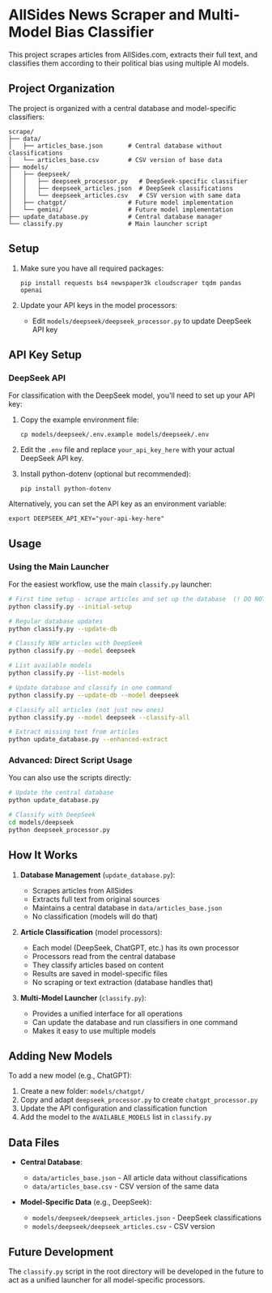 # AllSides News Scraper and Multi-Model Bias Classifier

This project scrapes articles from AllSides.com, extracts their full text, and classifies them according to their political bias using multiple AI models.

## Project Organization

The project is organized with a central database and model-specific classifiers:

```
scrape/
├── data/
│   ├── articles_base.json       # Central database without classifications
│   └── articles_base.csv        # CSV version of base data
├── models/
│   ├── deepseek/
│   │   ├── deepseek_processor.py   # DeepSeek-specific classifier
│   │   ├── deepseek_articles.json  # DeepSeek classifications
│   │   └── deepseek_articles.csv   # CSV version with same data
│   ├── chatgpt/                 # Future model implementation
│   └── gemini/                  # Future model implementation
├── update_database.py           # Central database manager
└── classify.py                  # Main launcher script
```

## Setup

1. Make sure you have all required packages:
   ```
   pip install requests bs4 newspaper3k cloudscraper tqdm pandas openai
   ```

2. Update your API keys in the model processors:
   - Edit `models/deepseek/deepseek_processor.py` to update DeepSeek API key

## API Key Setup

### DeepSeek API

For classification with the DeepSeek model, you'll need to set up your API key:

1. Copy the example environment file:
   ```
   cp models/deepseek/.env.example models/deepseek/.env
   ```

2. Edit the `.env` file and replace `your_api_key_here` with your actual DeepSeek API key.

3. Install python-dotenv (optional but recommended):
   ```
   pip install python-dotenv
   ```

Alternatively, you can set the API key as an environment variable:
```
export DEEPSEEK_API_KEY="your-api-key-here"
```

## Usage

### Using the Main Launcher

For the easiest workflow, use the main `classify.py` launcher:

```bash
# First time setup - scrape articles and set up the database  (! DO NOT RUN RIGHT NOW, BECAUSE WE ALREADY HAVE CREATED A DATABASE)
python classify.py --initial-setup

# Regular database updates
python classify.py --update-db

# Classify NEW articles with DeepSeek
python classify.py --model deepseek

# List available models
python classify.py --list-models

# Update database and classify in one command
python classify.py --update-db --model deepseek

# Classify all articles (not just new ones)
python classify.py --model deepseek --classify-all

# Extract missing text from articles
python update_database.py --enhanced-extract 
```

### Advanced: Direct Script Usage

You can also use the scripts directly:

```bash
# Update the central database
python update_database.py

# Classify with DeepSeek
cd models/deepseek
python deepseek_processor.py
```

## How It Works

1. **Database Management** (`update_database.py`):
   - Scrapes articles from AllSides
   - Extracts full text from original sources
   - Maintains a central database in `data/articles_base.json`
   - No classification (models will do that)

2. **Article Classification** (model processors):
   - Each model (DeepSeek, ChatGPT, etc.) has its own processor
   - Processors read from the central database
   - They classify articles based on content
   - Results are saved in model-specific files
   - No scraping or text extraction (database handles that)

3. **Multi-Model Launcher** (`classify.py`):
   - Provides a unified interface for all operations
   - Can update the database and run classifiers in one command
   - Makes it easy to use multiple models

## Adding New Models

To add a new model (e.g., ChatGPT):

1. Create a new folder: `models/chatgpt/`
2. Copy and adapt `deepseek_processor.py` to create `chatgpt_processor.py`
3. Update the API configuration and classification function
4. Add the model to the `AVAILABLE_MODELS` list in `classify.py`

## Data Files

- **Central Database**:
  - `data/articles_base.json` - All article data without classifications
  - `data/articles_base.csv` - CSV version of the same data

- **Model-Specific Data** (e.g., DeepSeek):
  - `models/deepseek/deepseek_articles.json` - DeepSeek classifications
  - `models/deepseek/deepseek_articles.csv` - CSV version

## Future Development

The `classify.py` script in the root directory will be developed in the future to act as a unified launcher for all model-specific processors. 

